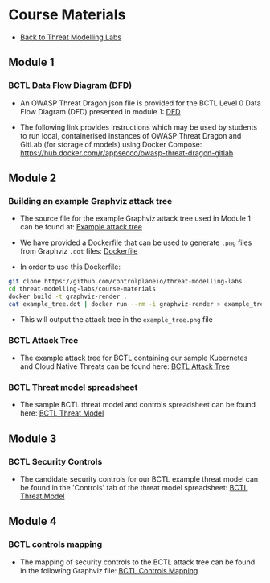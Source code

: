 # Course Materials

- [Back to Threat Modelling Labs](/README.md)

## Module 1

### BCTL Data Flow Diagram (DFD)

- An OWASP Threat Dragon json file is provided for the BCTL Level 0 Data Flow Diagram (DFD) presented in module 1: [DFD](BCTL_L0_DFD.json)

- The following link provides instructions which may be used by students to run local, containerised instances of OWASP Threat Dragon and GitLab (for storage of models) using Docker Compose: https://hub.docker.com/r/appsecco/owasp-threat-dragon-gitlab

## Module 2

### Building an example Graphviz attack tree

- The source file for the example Graphviz attack tree used in Module 1 can be found at: [Example attack tree](example_tree.dot)

- We have provided a Dockerfile that can be used to generate `.png` files from Graphviz `.dot` files: [Dockerfile](Dockerfile)

- In order to use this Dockerfile:

```bash
git clone https://github.com/controlplaneio/threat-modelling-labs
cd threat-modelling-labs/course-materials
docker build -t graphviz-render .
cat example_tree.dot | docker run --rm -i graphviz-render > example_tree.png
```

- This will output the attack tree in the `example_tree.png` file

### BCTL Attack Tree

- The example attack tree for BCTL containing our sample Kubernetes and Cloud Native Threats can be found here: [BCTL Attack Tree](BCTL_tree.dot)

### BCTL Threat model spreadsheet

- The sample BCTL threat model and controls spreadsheet can be found here: [BCTL Threat Model](https://docs.google.com/spreadsheets/d/1xLeh2VMTuypsZIitLukePQU9Z21u9GqZy5VFNc61CM0/edit?usp=sharing)

## Module 3

### BCTL Security Controls

- The candidate security controls for our BCTL example threat model can be found in the 'Controls' tab of the threat model spreadsheet: [BCTL Threat Model](https://docs.google.com/spreadsheets/d/1xLeh2VMTuypsZIitLukePQU9Z21u9GqZy5VFNc61CM0/edit?usp=sharing)

## Module 4

### BCTL controls mapping

- The mapping of security controls to the BCTL attack tree can be found in the following Graphviz file: [BCTL Controls Mapping](BCTL_tree_controls.dot)
